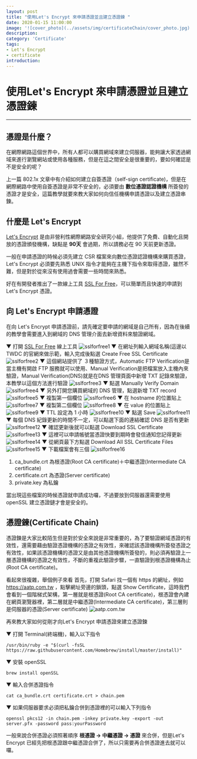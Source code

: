 ```yaml
---
layout: post
title: "使用Let's Encrypt 來申請憑證並且建立憑證鍊 "
date: 2020-01-15 11:00:00
image: '![cover_photo](../assets/img/certificateChain/cover_photo.jpg)'
description:
category: 'Certificate'
tags:
- Let's Encrypt
- certificate
introduction:
---
```


# 使用Let's Encrypt 來申請憑證並且建立憑證鍊
---
## 憑證是什麼？

在網際網路這個世界中，所有人都可以購買網域來建立伺服器，能夠讓大家透過網域來進行瀏覽網站或使用各種服務，但是在這之間安全是很重要的，要如何確認是不是安全的呢？

上一篇 802.1x 文章中有介紹如何建立自簽憑證（self-sign certificate)，但是在網際網路中使用自簽憑證是非常不安全的，必須要由 **數位憑證認證機構** 所簽發的憑證才是安全，這篇教學就要來教大家如何向信任機構申請憑證以及建立憑證串鍊。

## 什麼是 Let's Encrypt

[Let's Encrypt](https://letsencrypt.org/zh-tw/) 是由非營利性網際網路安全研究小組，他提供了免費、自動化且開放的憑證頒發機構，缺點是  **90天** 會過期，所以請務必在 90 天前更新憑證。

一般在申請憑證的時候必須先建立 CSR 檔案來向數位憑證認證機構來購買憑證，Let's Encrypt 必須要先熟悉 UNIX 指令才能夠在主機下指令來取得憑證，雖然不難，但是對於從來沒有使用過會需要一些時間來熟悉。

好在有開發者推出了一款線上工具 [SSL For Free](https://www.sslforfree.com/)，可以簡單而且快速的申請到 Let's Encrypt 憑證。

## 向 Let's Encrypt 申請憑證

在向 Let's Encrypt 申請憑證前，請先確定要申請的網域是自己所有，因為在後續的教學會需要進入到網域的 DNS 管理介面去新增資料來驗證網域。

▼ 打開 [SSL For Free](https://www.sslforfree.com) 線上工具
![sslforfree1](../assets/img/certificateChain/sslforfree1.png)
▼ 在網址列輸入網域名稱(這邊以 TWDC 的官網來做示範，輸入完成後點選 Create Free SSL Certificate
![sslforfree2](../assets/img/certificateChain/sslforfree2.png)
▼ 這個網站提供了 ３種驗證方式，Automatic FTP Verification是當主機有開啟 FTP 服務就可以使用、Manual Verification是把檔案放入主機內來驗證，Manual Verification(DNS)就是在DNS 管理頁面中新增 TXT 記錄來驗證，本教學以這個方法進行驗證
![sslforfree3](../assets/img/certificateChain/sslforfree3.png)
▼ 點選 Manually Verify Domain
![sslforfree4](../assets/img/certificateChain/sslforfree4.png)
▼ 另外打開您購買網域的 DNS 管理，點選新增 TXT record
![sslforfree5](../assets/img/certificateChain/sslforfree5.png)
▼ 複製第一個欄位
![sslforfree6](../assets/img/certificateChain/sslforfree6.png)
▼ 在 hostname 的位置貼上
![sslforfree7](../assets/img/certificateChain/sslforfree7.png)
▼ 複製第二個欄位
![sslforfree8](../assets/img/certificateChain/sslforfree8.png)
▼ 在 value 的位置貼上
![sslforfree9](../assets/img/certificateChain/sslforfree9.png)
▼ TTL 設定為 1 小時
  ![sslforfree10](../assets/img/certificateChain/sslforfree10.png)
▼ 點選 Save
![sslforfree11](../assets/img/certificateChain/sslforfree11.png)
▼ 每個 DNS 紀錄更新的時間不一定，可以點選下面的連結確認 DNS 是否有更新
![sslforfree12](../assets/img/certificateChain/sslforfree12.png)
▼ 確認更新後就可以點選 Download SSL Certificate
![sslforfree13](../assets/img/certificateChain/sslforfree13.png)
▼ 這裡可以申請帳號當憑證快要到期時會發信通知您記得更新
![sslforfree14](../assets/img/certificateChain/sslforfree14.png)
▼ 從網頁最下方點選 Download All SSL Certificate Files
![sslforfree15](../assets/img/certificateChain/sslforfree15.png)
▼ 下載檔案會有三個
![sslforfree16](../assets/img/certificateChain/sslforfree16.png)
1. ca_bundle.crt 為根憑證(Root CA certificate)＋中繼憑證(Intermediate CA certificate)
2. certificate.crt 為憑證(Server certificate)
3. private.key 為私鑰

當出現這些檔案的時候憑證就申請成功囉，不過要放到伺服器還需要使用 openSSL 建立憑證鏈才會是安全的。

## 憑證鍊(Certificate Chain)

憑證鍊是大家比較陌生但是對於安全來說是非常重要的，為了要驗證網域憑證的有效性，還需要藉由驗證憑證機構的憑證之有效性，來確認該憑證機構所簽發憑證之有效性，如果該憑證機構的憑證又是由其他憑證機構所簽發的，則必須再驗證上一層憑證機構的憑證之有效性，不斷的重複此驗證步驟，一直驗證到根憑證機構為止(Root CA certificate)。

看起來很複雜，舉個例子來看
首先，打開 Safari 找一個有 https 的網址，例如 https://aatp.com.tw ，點擊網址旁邊的鎖頭，點選 Show Certificate，這時我們會看到一個階梯式架構，第一層就是根憑證(Root CA certificate)，根憑證會內建在網頁瀏覽器裡，第二層就是中繼憑證(Intermediate CA certificate)，第三層則是伺服器的憑證(Server certificate)
![aatp.com.tw](../assets/img/certificateChain/aatp.com.tw.png)

再來教大家如何從剛才向Let's Encrypt 申請憑證來建立憑證鍊

▼ 打開 Terminal(終端機)，輸入以下指令
```
/usr/bin/ruby -e "$(curl -fsSL https://raw.githubusercontent.com/Homebrew/install/master/install)"
```
▼ 安裝 openSSL
```
brew install openSSL
```
▼ 輸入合併憑證指令
```
cat ca_bundle.crt certificate.crt > chain.pem
```
▼ 如果伺服器要求必須把私鑰合併到憑證裡的可以輸入下列指令
```
openssl pkcs12 -in chain.pem -inkey private.key -export -out server.pfx -password pass:yourPassword
```
一般來說合併憑證必須照著順序 **根憑證 -> 中繼憑證 -> 憑證** 來合併，但是Let's Encrypt 已經先把根憑證跟中繼憑證合併了，所以只需要再合併憑證進去就可以囉。
